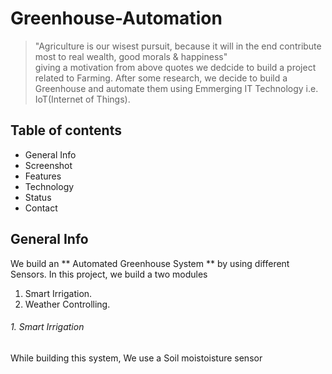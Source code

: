 # Greenhouse-Automation


> "Agriculture is our wisest pursuit, because it will in the end contribute most to real wealth, good morals & happiness"  
>   giving a motivation from above quotes we dedcide to build a project related to Farming. After some research, we decide to build a Greenhouse and automate them using 
> Emmerging IT Technology i.e. IoT(Internet of Things).


## Table of contents
* General Info
* Screenshot
* Features
* Technology
* Status
* Contact

## General Info
We build an ** Automated Greenhouse System ** by using different Sensors. 
In this project, we build a two modules
  1. Smart Irrigation.
  2. Weather Controlling.
###### 1. Smart Irrigation
While building this system, We use a Soil moistoisture sensor


